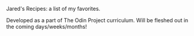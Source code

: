 Jared's Recipes: a list of my favorites.

Developed as a part of The Odin Project curriculum. Will be fleshed out in the coming days/weeks/months!